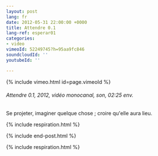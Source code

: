 ```yaml
---
layout: post
lang: fr
date: 2012-05-31 22:00:00 +0000
title: Attendre 0.1
lang-ref: esperar01
categories:
- video
vimeoId: 52249745?h=95aa9fc846
soundcloudId: ''
youtubeId: ''

---
```


{% include vimeo.html id=page.vimeoId %}

###### _Attendre 0.1_, 2012, vidéo monocanal, son, 02:25 env.

Se projeter, imaginer quelque chose ; croire qu'elle aura lieu.

{% include respiration.html %}

{% include end-post.html %}

{% include respiration.html %}